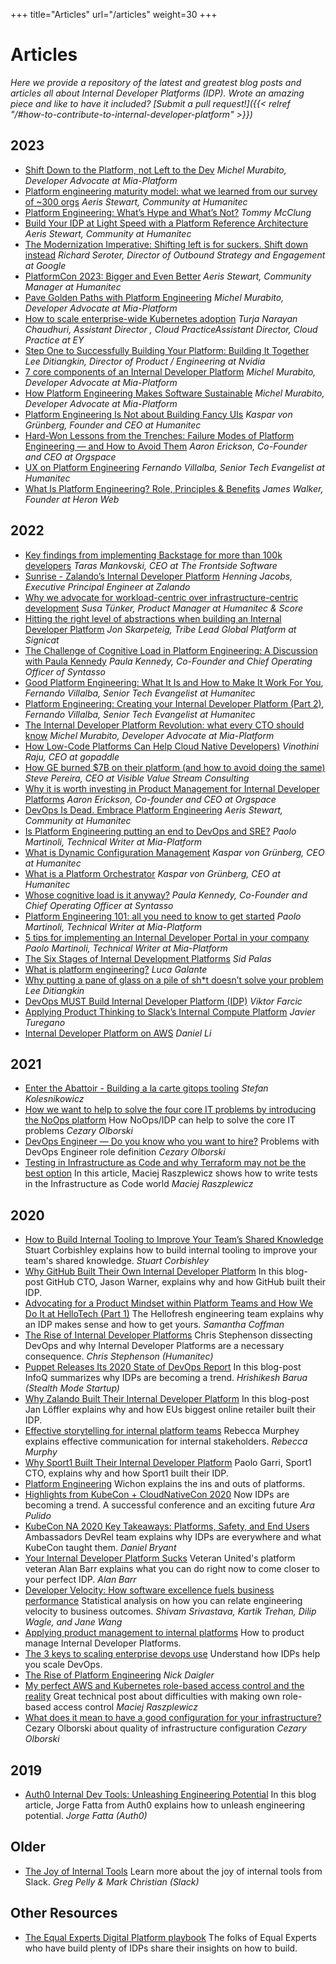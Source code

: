 +++
title="Articles"
url="/articles"
weight=30
+++

# Articles

_Here we provide a repository of the latest and greatest blog posts and articles all about Internal Developer Platforms (IDP). Wrote an amazing piece and like to have it included? [Submit a pull request!]({{< relref "/#how-to-contribute-to-internal-developer-platform" >}})_

## 2023
- [Shift Down to the Platform, not Left to the Dev](https://blog.mia-platform.eu/en/shift-down-to-the-platform) _Michel Murabito, Developer Advocate at Mia-Platform_
- [Platform engineering maturity model: what we learned from our survey of ~300 orgs](https://platformengineering.org/blog/platform-engineering-maturity-model-what-we-learned-from-our-survey-of-300-orgs) _Aeris Stewart, Community at Humanitec_
- [Platform Engineering: What’s Hype and What’s Not?](https://thenewstack.io/platform-engineering-whats-hype-and-whats-not/) _Tommy McClung_
- [Build Your IDP at Light Speed with a Platform Reference Architecture](https://thenewstack.io/build-your-idp-at-light-speed-with-a-platform-reference-architecture/) _Aeris Stewart, Community at Humanitec_
- [The Modernization Imperative: Shifting left is for suckers. Shift down instead](https://cloud.google.com/blog/products/application-development/richard-seroter-on-shifting-down-vs-shifting-left) _Richard Seroter, Director of Outbound Strategy and Engagement at Google_
- [PlatformCon 2023: Bigger and Even Better](https://thenewstack.io/platformcon-2023-bigger-and-even-better/) _Aeris Stewart, Community Manager at Humanitec_
- [Pave Golden Paths with Platform Engineering](https://blog.mia-platform.eu/en/golden-paths-platform-engineering) _Michel Murabito, Developer Advocate at Mia-Platform_
- [How to scale enterprise-wide Kubernetes adoption](https://platformengineering.org/blog/scale-kubernetes-enterprise-adoption) _Turja Narayan Chaudhuri, Assistant Director , Cloud PracticeAssistant Director, Cloud Practice at EY_
- [Step One to Successfully Building Your Platform: Building It Together](https://www.infoq.com/articles/building-platform-business-case) _Lee Ditiangkin, Director of Product / Engineering at Nvidia_
- [7 core components of an Internal Developer Platform](https://blog.mia-platform.eu/en/seven-core-components-internal-developer-platform) _Michel Murabito, Developer Advocate at Mia-Platform_
- [How Platform Engineering Makes Software Sustainable](https://devops.com/how-platform-engineering-makes-software-sustainable/) _Michel Murabito, Developer Advocate at Mia-Platform_
- [Platform Engineering Is Not about Building Fancy UIs](https://thenewstack.io/platform-engineering-is-not-about-building-fancy-uis/) _Kaspar von Grünberg, Founder and CEO at Humanitec_
- [Hard-Won Lessons from the Trenches: Failure Modes of Platform Engineering — and How to Avoid Them](https://www.infoq.com/articles/platform-engineering-lessons-learned/) _Aaron Erickson, Co-Founder and CEO at Orgspace_
- [UX on Platform Engineering](https://nandovillalba.medium.com/ux-on-platform-engineering-1c7ecfaddea7) _Fernando Villalba, Senior Tech Evangelist at Humanitec_
- [What Is Platform Engineering? Role, Principles & Benefits](https://spacelift.io/blog/what-is-platform-engineering) _James Walker, Founder at Heron Web_
 
## 2022
- [Key findings from implementing Backstage for more than 100k developers](https://platformengineering.org/blog/backstage-implementations-for-more-than-100k-developers) _Taras Mankovski, CEO at The Frontside Software_
- [Sunrise - Zalando’s Internal Developer Platform](https://platformengineering.org/talks-library/sunrise-zalandos-internal-developer-platform) _Henning Jacobs, Executive Principal Engineer at Zalando_
- [Why we advocate for workload-centric over infrastructure-centric development](https://score.dev/blog/workload-centric-over-infrastructure-centric-development) _Susa Tünker, Product Manager at Humanitec & Score_
- [Hitting the right level of abstractions when building an Internal Developer Platform](https://platformengineering.org/blog/right-level-of-abstraction-internal-developer-platform) _Jon Skarpeteig, Tribe Lead Global Platform at Signicat_
- [The Challenge of Cognitive Load in Platform Engineering: A Discussion with Paula Kennedy](https://www.infoq.com/articles/cognitive-load-platform-engineering/) _Paula Kennedy, Co-Founder and Chief Operating Officer of Syntasso_
- [Good Platform Engineering: What It Is and How to Make It Work For You](https://www.contino.io/insights/platform-engineering), _Fernando Villalba, Senior Tech Evangelist at Humanitec_
- [Platform Engineering: Creating your Internal Developer Platform (Part 2)](https://medium.com/contino-engineering/creating-your-internal-developer-platform-part-2-65ff217cecd6), _Fernando Villalba, Senior Tech Evangelist at Humanitec_
- [The Internal Developer Platform Revolution: what every CTO should know](https://blog.mia-platform.eu/en/the-internal-developer-platform-revolution) _Michel Murabito, Developer Advocate at Mia-Platform_
- [How Low-Code Platforms Can Help Cloud Native Developers)](https://blog.gopaddle.io/2021/11/25/no-code-cloudnative-developers/) _Vinothini Raju, CEO at gopaddle_
- [How GE burned $7B on their platform (and how to avoid doing the same)](https://platformengineering.org/blog/how-general-electric-burned-7-billion-on-their-platform) _Steve Pereira, CEO at Visible Value Stream Consulting_
- [Why it is worth investing in Product Management for Internal Developer Platforms](https://platformengineering.org/blog/product-management-for-internal-developer-platforms) _Aaron Erickson, Co-founder and CEO at Orgspace_
- [DevOps Is Dead. Embrace Platform Engineering](https://thenewstack.io/devops-is-dead-embrace-platform-engineering/) _Aeris Stewart, Community at Humanitec_
- [Is Platform Engineering putting an end to DevOps and SRE?](https://blog.mia-platform.eu/en/is-platform-engineering-putting-an-end-to-devops-and-sre) _Paolo Martinoli, Technical Writer at Mia-Platform_
- [What is Dynamic Configuration Management](https://humanitec.com/blog/what-is-dynamic-configuration-management) _Kaspar von Grünberg, CEO at Humanitec_ 
- [What is a Platform Orchestrator](https://humanitec.com/blog/what-is-a-platform-orchestrator) _Kaspar von Grünberg, CEO at Humanitec_ 
- [Whose cognitive load is it anyway?](https://platformengineering.org/blog/cognitive-load) _Paula Kennedy, Co-Founder and Chief Operating Officer at Syntasso_
- [Platform Engineering 101: all you need to know to get started](https://blog.mia-platform.eu/en/platform-engineering-101-all-you-need-to-know-to-get-started) _Paolo Martinoli, Technical Writer at Mia-Platform_
- [5 tips for implementing an Internal Developer Portal in your company](https://blog.mia-platform.eu/en/5-tips-for-implementing-internal-developer-portal-in-your-company) _Paolo Martinoli, Technical Writer at Mia-Platform_
- [The Six Stages of Internal Development Platforms](https://devopsdirective.com/posts/2022/04/stages-of-internal-development-platforms/) _Sid Palas_
- [What is platform engineering?](https://platformengineering.org/blog/what-is-platform-engineering) _Luca Galante_
- [Why putting a pane of glass on a pile of sh*t doesn’t solve your problem](https://platformengineering.org/blog/why-putting-a-pane-of-glass-on-a-pile-of-shit-doesnt-solve-your-problem) _Lee Ditiangkin_
- [DevOps MUST Build Internal Developer Platform (IDP)](https://youtu.be/j5i00z3QXyU) _Viktor Farcic_
- [Applying Product Thinking to Slack’s Internal Compute Platform](https://slack.engineering/applying-product-thinking-to-slacks-internal-compute-platform/) _Javier Turegano_
- [Internal Developer Platform on AWS](https://www.manning.com/liveprojectseries/internal-developer-platform-ser) _Daniel Li_

## 2021

- [Enter the Abattoir - Building a la carte gitops tooling](https://achievers.engineering/enter-the-abattoir-ee5e2019f0b3) _Stefan Kolesnikowicz_
- [How we want to help to solve the four core IT problems by introducing the NoOps platform](https://cezaryolborski.medium.com/how-we-want-to-help-to-solve-the-four-core-it-problems-by-introducing-the-noops-platform-166abce9b6d3) How NoOps/IDP can help to solve the core IT problems _Cezary Olborski_
- [DevOps Engineer — Do you know who you want to hire?](https://cezaryolborski.medium.com/devops-engineer-do-you-know-who-you-want-to-hire-5e14b8707a57) Problems with DevOps Engineer role definition _Cezary Olborski_
- [Testing in Infrastructure as Code and why Terraform may not be the best option](https://dev.to/mraszplewicz/testing-in-infrastructure-as-code-and-why-terraform-may-not-be-the-best-option-3k2i) In this article, Maciej Raszplewicz shows how to write tests in the Infrastructure as Code world _Maciej Raszplewicz_

## 2020

- [How to Build Internal Tooling to Improve Your Team’s Shared Knowledge](https://www.offerzen.com/blog/how-to-internal-tooling-improve-shared-knowledge) Stuart Corbishley explains how to build internal tooling to improve your team's shared knowledge. _Stuart Corbishley_
- [Why GitHub Built Their Own Internal Developer Platform](https://humanitec.com/blog/jason-warner-why-github-built-their-own-internal-developer-platform) In this blog-post GitHub CTO, Jason Warner, explains why and how GitHub built their IDP.
- [Advocating for a Product Mindset within Platform Teams and How We Do It at HelloTech (Part 1)](https://engineering.hellofresh.com/advocating-for-a-product-mindset-within-platform-teams-and-how-we-do-it-at-hellotech-part-1-fc1fbf8ae015) The Hellofresh engineering team explains why an IDP makes sense and how to get yours. _Samantha Coffman_
- [The Rise of Internal Developer Platforms](https://humanitec.com/blog/the-rise-of-internal-developer-platforms) Chris Stephenson dissecting DevOps and why Internal Developer Platforms are a necessary consequence. _Chris Stephenson (Humanitec)_
- [Puppet Releases Its 2020 State of DevOps Report](https://www.infoq.com/news/2020/11/2020-devops-report/) In this blog-post InfoQ summarizes why IDPs are becoming a trend. _Hrishikesh Barua (Stealth Mode Startup)_
- [Why Zalando Built Their Internal Developer Platform‍](https://humanitec.com/blog/why-zalando-builds-an-own-developer-platform) In this blog-post Jan Löffler explains why and how EUs biggest online retailer built their IDP.
- [Effective storytelling for internal platform teams](https://rmurphey.com/posts/effective-storytelling-internal-platforms/) Rebecca Murphey explains effective communication for internal stakeholders. _Rebecca Murphy_
- [Why Sport1 Built Their Internal Developer Platform](https://humanitec.com/blog/why-sport1-built-their-internal-developer-platform) Paolo Garri, Sport1 CTO, explains why and how Sport1 built their IDP.
- [Platform Engineering](https://wichon.com/platform-engineering) Wichon explains the ins and outs of platforms.
- [Highlights from KubeCon + CloudNativeCon 2020](https://www.datadoghq.com/blog/kubecon-cloudnativecon-highlights-2020/) Now IDPs are becoming a trend. A successful conference and an exciting future _Ara Pulido_
- [KubeCon NA 2020 Key Takeaways: Platforms, Safety, and End Users](https://blog.getambassador.io/kubecon-na-2020-key-takeaways-platforms-safety-and-end-users-cb6df12082e6) Ambassadors DevRel team explains why IDPs are everywhere and what KubeCon taught them. _Daniel Bryant_
- [Your Internal Developer Platform Sucks](https://www.alanmbarr.com/blog/internal-developer-platform/) Veteran United\'s platform veteran Alan Barr explains what you can do right now to come closer to your perfect IDP. _Alan Barr_
- [Developer Velocity: How software excellence fuels business performance](https://www.mckinsey.com/industries/technology-media-and-telecommunications/our-insights/developer-velocity-how-software-excellence-fuels-business-performance) Statistical analysis on how you can relate engineering velocity to business outcomes. _Shivam Srivastava, Kartik Trehan, Dilip Wagle, and Jane Wang_
- [Applying product management to internal platforms](https://www.thoughtworks.com/radar/techniques/applying-product-management-to-internal-platforms) How to product manage Internal Developer Platforms.
- [The 3 keys to scaling enterprise devops use](https://eboxsupport.com/the-3-keys-to-scaling-enterprise-devops-use/) Understand how IDPs help you scale DevOps.
- [The Rise of Platform Engineering](https://softwareengineeringdaily.com/2020/02/13/setting-the-stage-for-platform-engineering/) _Nick Daigler_
- [My perfect AWS and Kubernetes role-based access control and the reality](https://raszpel.medium.com/my-perfect-aws-and-kubernetes-role-based-access-control-and-the-reality-dce92de91abe) Great technical post about difficulties with making own role-based access control _Maciej Raszplewicz_
- [What does it mean to have a good configuration for your infrastructure?](https://cezaryolborski.medium.com/what-does-it-mean-to-have-a-good-configuration-for-your-infrastructure-4bdf0b433a7e) Cezary Olborski about quality of infrastructure configuration _Cezary Olborski_

## 2019

- [Auth0 Internal Dev Tools: Unleashing Engineering Potential](https://auth0.com/blog/auth0-internal-dev-tools-unleashing-engineering-potential/) In this blog article, Jorge Fatta from Auth0 explains how to unleash engineering potential. _Jorge Fatta (Auth0)_

## Older

- [The Joy of Internal Tools](https://slack.engineering/the-joy-of-internal-tools/) Learn more about the joy of internal tools from Slack. _Greg Pelly & Mark Christian (Slack)_

## Other Resources

- [The Equal Experts Digital Platform playbook](https://digital-platform.playbook.ee/) The folks of Equal Experts who have build plenty of IDPs share their insights on how to build.
